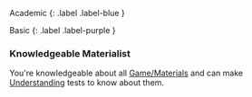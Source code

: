 Academic
{: .label .label-blue }

Basic
{: .label .label-purple }

### Knowledgeable Materialist

You're knowledgeable about all [Game/Materials](Materials) and can make [Understanding](Game/Core/intelligence#Understanding) tests to know about them.
